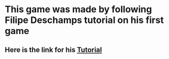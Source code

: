 # This game was made by following Filipe Deschamps tutorial on his first game

## Here is the link for his [Tutorial](https://www.youtube.com/watch?v=0sTfIZvjYJk&list=PLMdYygf53DP5SVQQrkKCVWDS0TwYLVitL&index=1 "Tutorial")
